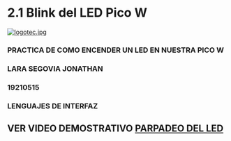 # 2.1 Blink del LED Pico W
[![logotec.jpg](https://i.postimg.cc/7LKVn79K/logotec.jpg)](https://postimg.cc/VSbnYJ3t)

### PRACTICA DE COMO ENCENDER UN LED EN NUESTRA PICO W
### LARA SEGOVIA JONATHAN
### 19210515
### LENGUAJES DE INTERFAZ
## **VER VIDEO DEMOSTRATIVO** [PARPADEO DEL LED](https://www.loom.com/share/5ca9de3637e1430ba72f553de7ea9380)
